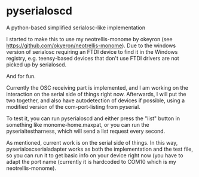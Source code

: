 # pyserialoscd
A python-based simplified serialosc-like implementation

I started to make this to use my neotrellis-monome by okeyron (see https://github.com/okyeron/neotrellis-monome). Due to the windows version of serialosc requiring an FTDI device to find it in the Windows registry, e.g. teensy-based devices that don't use FTDI drivers are not picked up by serialoscd. 

And for fun.

Currently the OSC receiving part is implemented, and I am working on the interaction on the serial side of things right now. Afterwards, I will put the two together, and also have autodetection of devices if possible, using a modified version of the com-port-listing from pyserial.

To test it, you can run pyserialoscd and either press the "list" button in something like monome-home.maxpat, or you can run the pyserialtestharness, which will send a list request every second.

As mentioned, current work is on the serial side of things. In this way, pyserialoscserialadapter works as both the implementation and the test file, so you can run it to get basic info on your device right now (you have to adapt the port name (currently it is hardcoded to COM10 which is my neotrellis-monome).
